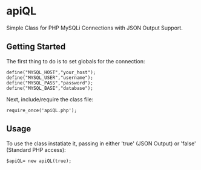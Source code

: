 apiQL
=====

Simple Class for PHP MySQLi Connections with JSON Output Support.

## Getting Started

The first thing to do is to set globals for the connection:

    define("MYSQL_HOST","your_host");
    define("MYSQL_USER","username");
    define("MYSQL_PASS","password");
    define("MYSQL_BASE","database");
    
Next, include/require the class file:

    require_once('apiQL.php');
    
## Usage

To use the class instatiate it, passing in either 'true' (JSON Output) or 'false' (Standard PHP access):

    $apiQL= new apiQL(true);
    
    

